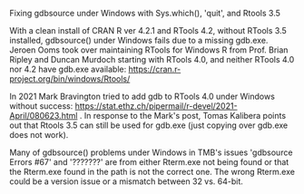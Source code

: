 Fixing gdbsource under Windows with Sys.which(), 'quit', and Rtools 3.5

With a clean install of CRAN R ver 4.2.1 and RTools 4.2, without RTools 3.5 installed, gdbsource() under Windows fails due to a missing gdb.exe. Jeroen Ooms took over maintaining RTools for Windows R from Prof. Brian Ripley and Duncan Murdoch starting with RTools 4.0, and neither RTools 4.0 nor 4.2 have gdb.exe available: https://cran.r-project.org/bin/windows/Rtools/

In 2021 Mark Bravington tried to add gdb to RTools 4.0 under Windows without success: https://stat.ethz.ch/pipermail/r-devel/2021-April/080623.html . In response to the Mark's post, Tomas Kalibera points out that Rtools 3.5 can still be used for gdb.exe (just copying over gdb.exe does not work).

Many of gdbsource() problems under Windows in TMB's issues 'gdbsource Errors #67' and '???????' are from either Rterm.exe not being found or that the Rterm.exe found in the path is not the correct one.  The wrong Rterm.exe could be a version issue or a mismatch between 32 vs. 64-bit.
